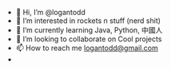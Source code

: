- 👋 Hi, I’m @logantodd
- 👀 I’m interested in rockets n stuff (nerd shit)
- 🌱 I’m currently learning Java, Python, 中國人
- 💞️ I’m looking to collaborate on Cool projects
- 📫 How to reach me logantodd@gmail.com
- 

<!---
logantodd/logantodd is a ✨ special ✨ repository because its `README.md` (this file) appears on your GitHub profile.
You can click the Preview link to take a look at your changes.
--->
